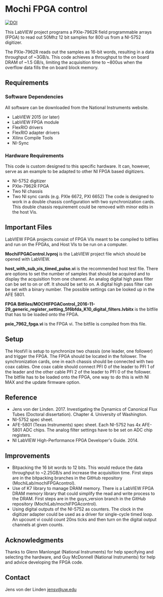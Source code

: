 # Mochi FPGA control
[![DOI](https://zenodo.org/badge/86863186.svg)](https://zenodo.org/badge/latestdoi/86863186)


This LabVIEW project programs a PXIe-7962R field programmable arrays (FPGA) to read out 50Mhz 12 bit samples for 800 us from a NI-5752 digitizer.


The PXIe-7962R reads out the samples as 16-bit words, resulting in a data throughput of ~3GB/s. 
This code achieves a throughput to the on board DRAM of ~1.5 GB/s, limiting the acquisition time to ~800us when the overflow data fills the on board block memory.

## Requirements
### Software Dependencies
All software can be downloaded from the National Instruments website.
* LabVIEW 2015 (or later)
* LabVIEW FPGA module
* FlexRIO drivers
* FlexRIO adapter drivers
* Xilinx Compile Tools
* NI-Sync

### Hardware Requirements
This code is custom designed to this specific hardware. It can, however, serve as an example to be adapted to other NI FPGA based digitizers.
* NI-5752 digitizer
* PXIe-7962R FPGA
* Two NI chassis
* Two NI sync cards (e.g. PXIe 6672, PXI 6652)
The code is designed to work in a double chassis configuration with two synchronization cards. 
This double chassis requirement could be removed with minor edits in the host Vis.

## Important Files
LabVIEW FPGA projects consist of FPGA VIs meant to be compiled to bitfiles and run on the FPGAs, and Host VIs to be run on a computer.

**MochiFPGAControl.lvproj** is the LabVIEW project file which should be opened with LabVIEW.


**host_with_sub_vis_timed_pulse.vi** is the recommended host test file. There are options to set the number of samples that should be acquired and to display the acquisition from one channel.
An analog digital high pass filter can be set to on or off. It should be set to on.
A digital high pass filter can be set with a binary number. The possible settings can be looked up in the AFE 5801.


**FPGA Bitfiles/MOCHIFPGAControl_2016-11-29_generic_register_setting_5f6bfda_K10_digital_filters.lvbitx** is the bitfile that has to be loaded onto the FPGA.


**pxie_7962_fpga.vi** is the FPGA vi. The bitfile is compiled from this file.

## Setup
The HostVI is setup to synchronize two chassis (one leader, one follower) and trigger the FPGA.
The FPGA should be located in the follower. The synchronization cards, one in each chassis should be connected with two coax cables. 
One coax cable should connect  PFI 0 of the leader to PFI 1 of the leader and the other cable PFI 2 of the leader to PFI 0 of the follower. 
The bitfile has to be loaded onto the FPGA, one way to do this is with NI MAX and the update firmware option.

## Reference
* Jens von der Linden. 2017. Investigating the Dynamics of Canonical Flux Tubes (Doctoral dissertation). Chapter 4. University of Washington.
* NI-5752 spec sheet. 
* AFE-5801 (Texas Instruments) spec sheet. Each NI-5752 has 4x AFE-5801 ADC chips. The analog filter settings have to be set on ADC chip registers.
* NI LabVIEW High-Performance FPGA Developer's Guide. 2014.

## Improvements
* Bitpacking the 16 bit words to 12 bits. This would reduce the data throughput to ~2.25GB/s and increase the acquisition time. First steps are in the bitpacking branches in the GitHub repository (MochiLab/mochiFPGAcontrol).
* Use of K7 library to manage DRAM memory. There is a LabVIEW FPGA DRAM memory library that could simplify the read and write process to the DRAM. First steps are in the guys_version branch in the GitHub repository (MochiLab/mochiFPGAcontrol). 
* Using digital outputs of the NI-5752 as counters. The clock in the digitizer adapter could be used as a driver for single-cycle timed loop. An upcount vi could count 20ns ticks and then turn on the digital output channels at given counts.

## Acknowledgments
Thanks to Glenn Manlongat (National Instruments) for help specifying and selecting the hardware, and Guy McDonnell (National Instruments) for help and advice developing the FPGA code.

## Contact
Jens von der Linden jensv@uw.edu
